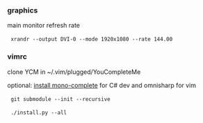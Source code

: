 ### graphics
main monitor refresh rate

&nbsp;&nbsp;`xrandr --output DVI-0 --mode 1920x1080 --rate 144.00`

### vimrc
clone YCM in ~/.vim/plugged/YouCompleteMe

optional: [install mono-complete](http://www.mono-project.com/docs/getting-started/install/linux/) for C# dev and omnisharp for vim 

&nbsp;&nbsp;`git submodule --init --recursive`

&nbsp;&nbsp;`./install.py --all`
